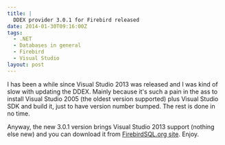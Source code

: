 ```yaml
---
title: |
  DDEX provider 3.0.1 for Firebird released
date: 2014-01-30T09:16:00Z
tags:
  - .NET
  - Databases in general
  - Firebird
  - Visual Studio
layout: post
---
```

I has been a while since Visual Studio 2013 was released and I was kind of slow with updating the DDEX. Mainly because it's such a pain in the ass to install Visual Studio 2005 (the oldest version supported) plus Visual Studio SDK and build it, just to have version number bumped. The rest is done in no time.

Anyway, the new 3.0.1 version brings Visual Studio 2013 support (nothing else new) and you can download it from [FirebirdSQL.org site][1]. Enjoy.

[1]: http://www.firebirdsql.org/en/net-provider/
